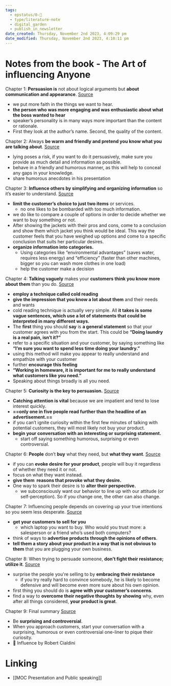 ```yaml
---
tags:
  - epstatus/0-🌰
  - type/literature-note
  - digital_garden
  - publish_in_newsletter
date_created: Thursday, November 2nd 2023, 4:09:29 pm
date_modified: Thursday, November 2nd 2023, 4:10:11 pm
---
```

# Notes from the book - The Art of influencing Anyone
Chapter 1: **Persuasion is** not about logical arguments but **about communication and appearance**. [Source](https://blinkist.com/nc/reader/the-art-of-influencing-anyone-en?chapter=1)
- we put more faith in the things we want to hear.
- **the person who was more engaging and was enthusiastic about what the boss wanted to hear**
- speaker’s personality is in many ways more important than the content or rationale.
- First they look at the author’s name. Second, the quality of the content.

Chapter 2: Always **be warm and friendly and pretend you know what you are talking about**. [Source](https://blinkist.com/nc/reader/the-art-of-influencing-anyone-en?chapter=2)
- lying poses a risk, if you want to do it persuasively, make sure you provide as much detail and information as possible.
- behave in a friendly and humorous manner, as this will help to conceal any gaps in your knowledge.
- share humorous anecdotes in his presentation

Chapter 3: **Influence others by simplifying and organizing information** so it’s easier to understand. [Source](https://blinkist.com/nc/reader/the-art-of-influencing-anyone-en?chapter=3)
- **limit the customer’s choice to just two items** or services.
	- no one likes to be bombarded with too much information.
- we do like to compare a couple of options in order to decide whether we want to buy something or not.
- After showing the jackets with their pros and cons, come to a conclusion and show them which jacket you think would be ideal. This way the customer feels that you have weighed up options and come to a specific conclusion that suits her particular desires.
- **organize information into categories.**
	- Using categories like “environmental advantages” (saves water, requires less energy) and “efficiency” (faster than other machines, bigger so you can wash more clothes in one load)
	- help the customer make a decision

Chapter 4: **Talking vaguely** makes your **customers think you know more about them** than you do. [Source](https://blinkist.com/nc/reader/the-art-of-influencing-anyone-en?chapter=4)
- **employ a technique called cold reading**
- **give the impression that you know a lot about them** and their needs and wants
-  cold reading technique is actually very simple. All **it takes is some vague sentences, which use a lot of statements that could be interpreted in many different ways.**
- The **first** thing you should **say** is **a general statement** so that your customer agrees with you from the start. This could be **“Doing laundry is a real pain, isn’t it?”**
- refer to a specific situation and your customer, by saying something like **“I’m sure you want to spend less time doing your laundry.”**
-  using this method will make you appear to really understand and empathize with your customer
- further **encourage this feeling** 
- **“Working in homeware, it is important for me to really understand what customers like you need.”**
- Speaking about things broadly is all you need.

Chapter 5: **Curiosity is the key to persuasion.** [Source](https://blinkist.com/nc/reader/the-art-of-influencing-anyone-en?chapter=5)
- **Catching attention is vital** because we are impatient and tend to lose interest quickly.
- **==only one in five people read further than the headline of an advertisement.==**
- if you can’t ignite curiosity within the first few minutes of talking with potential customers, they will most likely not buy your product.
- **begin your conversation with an interesting or surprising statement.**
	- start off saying something humorous, surprising or even controversial.

Chapter 6: **People** don’t **buy** what they need, but **what they want**. [Source](https://blinkist.com/nc/reader/the-art-of-influencing-anyone-en?chapter=6)
- if you can **evoke desire for your product**, people will buy it regardless of whether they need it or not.
- focus on what they want instead.
- **give them  reasons that provoke what they desire.**
- One way to spark their desire is to **alter their perspective.**
	- we subconsciously want our behavior to line up with our attitude (or self-perception). So if you change one, the other can also change.

Chapter 7: Influencing people depends on covering up your true intentions so you seem less desperate. [Source](https://blinkist.com/nc/reader/the-art-of-influencing-anyone-en?chapter=7)
- **get your customers to sell for you**
	- which laptop you want to buy. Who would you trust more: a salesperson or a friend who’s used both computers?
- think of ways to **advertise products through the opinions of others**.
- **tell them a story about your product in a way that is not obvious to them** that you are plugging your own business.

Chapter 8: When trying to persuade someone, **don’t fight their resistance; utilize it**. [Source](https://blinkist.com/nc/reader/the-art-of-influencing-anyone-en?chapter=8)
- surprise the people you're selling to by **embracing their resistance**
	- if you try really hard to convince somebody, he is likely to become defensive and will become even more sure about his own opinion.
- first thing you should do is **agree with your customer’s concerns**.
-  find a way to **overcome their negative thoughts** **by showing** why, even after all things considered, **your product is great**.

Chapter 9: Final summary [Source](https://blinkist.com/nc/reader/the-art-of-influencing-anyone-en?chapter=9)
- Be **surprising and controversial**.
- When you approach customers, start your conversation with a surprising, humorous or even controversial one-liner to pique their curiosity.
- 📖 Influence by Robert Cialdini
# Linking
+ [[MOC Presentation and Public speaking]]
